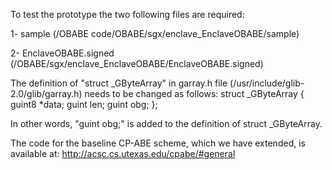 To test the prototype the two following files are required:

1- sample (/OBABE code/OBABE/sgx/enclave_EnclaveOBABE/sample)

2- EnclaveOBABE.signed (/OBABE/sgx/enclave_EnclaveOBABE/EnclaveOBABE.signed)

The definition of "struct _GByteArray" in garray.h file (/usr/include/glib-2.0/glib/garray.h) needs to be changed as follows:
struct _GByteArray
{
  guint8 *data;
  guint	  len;
  guint   obg;
};

In other words, "guint obg;" is added to the definition of struct _GByteArray. 


The code for the baseline CP-ABE scheme, which we have extended, is available at:
http://acsc.cs.utexas.edu/cpabe/#general
